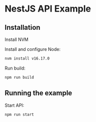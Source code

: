 # NestJS API Example

## Installation

Install NVM

Install and configure Node:

```bash
nvm install v16.17.0
```

Run build:

```bash
npm run build
```

## Running the example

Start API:

```bash
npm run start
```
